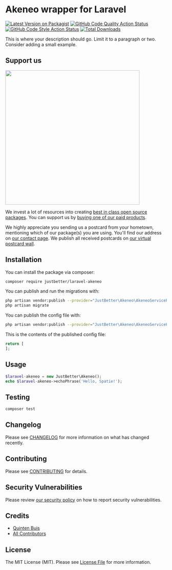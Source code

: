 # Akeneo wrapper for Laravel

[![Latest Version on Packagist](https://img.shields.io/packagist/v/justbetter/laravel-akeneo.svg?style=flat-square)](https://packagist.org/packages/justbetter/laravel-akeneo)
[![GitHub Code Quality Action Status](https://img.shields.io/github/workflow/status/justbetter/laravel-akeneo/code-quality?label=tests+%26+static+analysis)](https://github.com/justbetter/laravel-akeneo/actions/workflows/code-quality.yml?query=workflow%3Acode-quality++branch%3Amain)
[![GitHub Code Style Action Status](https://img.shields.io/github/workflow/status/justbetter/laravel-akeneo/Check%20&%20fix%20styling?label=code%20style)](https://github.com/justbetter/laravel-akeneo/actions?query=workflow%3A"Check+%26+fix+styling"+branch%3Amain)
[![Total Downloads](https://img.shields.io/packagist/dt/justbetter/laravel-akeneo.svg?style=flat-square)](https://packagist.org/packages/justbetter/laravel-akeneo)

This is where your description should go. Limit it to a paragraph or two. Consider adding a small example.

## Support us

[<img src="https://github-ads.s3.eu-central-1.amazonaws.com/laravel-akeneo.jpg?t=1" width="419px" />](https://spatie.be/github-ad-click/laravel-akeneo)

We invest a lot of resources into creating [best in class open source packages](https://spatie.be/open-source). You can support us by [buying one of our paid products](https://spatie.be/open-source/support-us).

We highly appreciate you sending us a postcard from your hometown, mentioning which of our package(s) you are using. You'll find our address on [our contact page](https://spatie.be/about-us). We publish all received postcards on [our virtual postcard wall](https://spatie.be/open-source/postcards).

## Installation

You can install the package via composer:

```bash
composer require justbetter/laravel-akeneo
```

You can publish and run the migrations with:

```bash
php artisan vendor:publish --provider="JustBetter\Akeneo\AkeneoServiceProvider" --tag="laravel-akeneo-migrations"
php artisan migrate
```

You can publish the config file with:
```bash
php artisan vendor:publish --provider="JustBetter\Akeneo\AkeneoServiceProvider" --tag="laravel-akeneo-config"
```

This is the contents of the published config file:

```php
return [
];
```

## Usage

```php
$laravel-akeneo = new JustBetter\Akeneo();
echo $laravel-akeneo->echoPhrase('Hello, Spatie!');
```

## Testing

```bash
composer test
```

## Changelog

Please see [CHANGELOG](CHANGELOG.md) for more information on what has changed recently.

## Contributing

Please see [CONTRIBUTING](.github/CONTRIBUTING.md) for details.

## Security Vulnerabilities

Please review [our security policy](../../security/policy) on how to report security vulnerabilities.

## Credits

- [Quinten Buis](https://github.com/quintenbuis)
- [All Contributors](../../contributors)

## License

The MIT License (MIT). Please see [License File](LICENSE.md) for more information.
